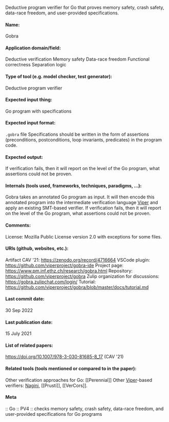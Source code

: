 Deductive program verifier for Go that proves memory safety, crash safety, data-race freedom, and user-provided specifications.

#### Name:
Gobra

#### Application domain/field:
Deductive verification
Memory safety
Data-race freedom
Functional correctness
Separation logic

#### Type of tool (e.g. model checker, test generator):
Deductive program verifier

#### Expected input thing:
Go program with specifications

#### Expected input format:
`.gobra` file
Specifications should be written in the form of assertions (preconditions, postconditions, loop invariants, predicates) in the program code.

#### Expected output:
If verification fails, then it will report on the level of the Go program, what assertions could not be proven.

#### Internals (tools used, frameworks, techniques, paradigms, ...):
Gobra takes an annotated Go program as input. It will then encode this annotated program into the intermediate verification language [Viper](Frameworks/Viper.md) and apply an existing SMT-based verifier.
If verification fails, then it will report on the level of the Go program, what assertions could not be proven.

#### Comments:
License: Mozilla Public License version 2.0 with exceptions for some files.

#### URIs (github, websites, etc.):
Artifact CAV '21: https://zenodo.org/record/4716664
VSCode plugin: https://github.com/viperproject/gobra-ide
Project page: https://www.pm.inf.ethz.ch/research/gobra.html
Repository: https://github.com/viperproject/gobra
Zulip organization for discussions: https://gobra.zulipchat.com/login/
Tutorial: https://github.com/viperproject/gobra/blob/master/docs/tutorial.md

#### Last commit date:
30 Sep 2022

#### Last publication date:
15 July 2021

#### List of related papers:
https://doi.org/10.1007/978-3-030-81685-8_17 (CAV '21)

#### Related tools (tools mentioned or compared to in the paper):
Other verification approaches for Go: [[Perennial]]
Other [Viper](Frameworks/Viper.md)-based verifiers: [Nagini](Nagini.md), [[Prusti]], [[VerCors]].

#### Meta
:: Go
:: PV4 :: checks memory safety, crash safety, data-race freedom, and user-provided specifications for Go programs